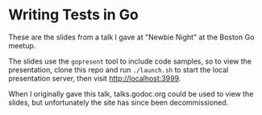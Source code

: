 # Writing Tests in Go

These are the slides from a talk I gave at "Newbie Night" at the Boston Go
meetup.

The slides use the `gopresent` tool to include code samples, so to view the
presentation, clone this repo and run `./launch.sh` to start the local
presentation server, then visit <http://localhost:3999>.

When I originally gave this talk, talks.godoc.org could be used to view the
slides, but unfortunately the site has since been decommissioned.
